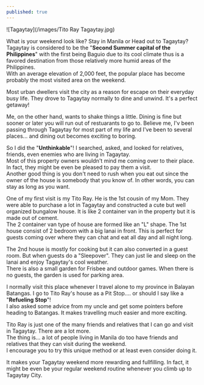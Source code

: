 ```yaml
---
published: true
---
```

![Tagaytay](/images/Tito Ray Tagaytay.jpg)

What is your weekend look like? Stay in Manila or Head out to Tagaytay?   
Tagaytay is considered to be the "**Second Summer capital of the Philippines**" with the first being Baguio due to its cool climate thus is a favored destination from those relatively more humid areas of the Philippines.   
With an average elevation of 2,000 feet, the popular place has become probably the most visited area on the weekend. 

Most urban dwellers visit the city as a reason for escape on their everyday busy life. They drove to Tagaytay normally to dine and unwind. It's a perfect getaway!

Me, on the other hand, wants to shake things a little. Dining is fine but sooner or later you will run out of restuarants to go to. Believe me, I'v been passing through Tagaytay for most part of my life and I've been to several places... and dining out becomes exciting to boring.

So I did the "**Unthinkable**"! I searched, asked, and looked for relatives, friends, even enemies who are living in Tagaytay.   
Most of this property owners wouldn't mind me coming over to their place. In fact, they might be even be pleased to pay them a visit.   
Another good thing is you don't need to rush when you eat out since the owner of the house is somebody that you know of. In other words, you can stay as long as you want.

One of my first visit is my Tito Ray. He is the 1st cousin of my Mom. They were able to purchase a lot in Tagaytay and constructed a cute but well organized bungalow house. It is like 2 container van in the property but it is made out of cement.   
The 2 container van type of house are formed like an "L" shape. The 1st house consist of 2 bedroom with a big lanai in front. This is perfect for guests coming over where they can chat and eat all day  and all night long. 

The 2nd house is mostly for cooking but it can also converted in a guest room. But when guests do a "Sleepover". They can just lie and sleep on the lanai and enjoy Tagaytay's cool weather.   
There is also a small garden for Frisbee and outdoor games. When there is no guests, the garden is used for parking area.

I normally visit this place whenever I travel alone to my province in Balayan Batangas. I go to Tito Ray's house as a Pit Stop.... or should I say like a "**Refueling Stop**"!   
I also asked some advice from my uncle and get some pointers before heading to Batangas. It makes travelling much easier and more exciting.

Tito Ray is just one of the many friends and relatives that I can go and visit in Tagaytay. There are a lot more.   
The thing is... a lot of people living in Manila do too have friends and relatives that they can visit during the weekend.   
I encourage you to try this unique method or at least even consider doing it. 

It makes your Tagaytay weekend more rewarding and fullfilling. In fact, it might be even be your regular weekend routine whenever you climb up to Tagaytay City. 
